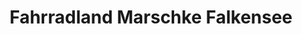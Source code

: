 ---
title: "Fahrradland Marschke Falkensee"
url: /falkensee/fahrradland-marschke-falkensee/
shop: Fahrrad
---